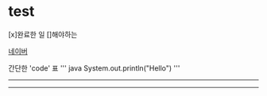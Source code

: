# test
[x]완료한 일
[]해야하는 

[네이버](https://www.naver.com)

간단한 'code' 표
''' java
System.out.println("Hello")
'''

***

---
